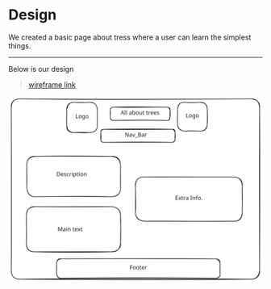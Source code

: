 # Design

We created a basic page about tress where a user can learn the simplest things.

---

Below is our design

> [wireframe link](https://excalidraw.com/#json=C3wpF-K3SZZF8fpWzreed,3Y4ew_aOYkwsSmFNas2OGA)

![wireframe](./asserts/wire.svg)
